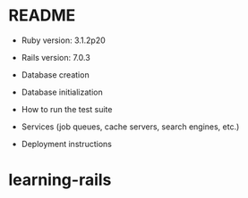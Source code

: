 # README

* Ruby version: 3.1.2p20

* Rails version: 7.0.3

* Database creation

* Database initialization

* How to run the test suite

* Services (job queues, cache servers, search engines, etc.)

* Deployment instructions

# learning-rails
